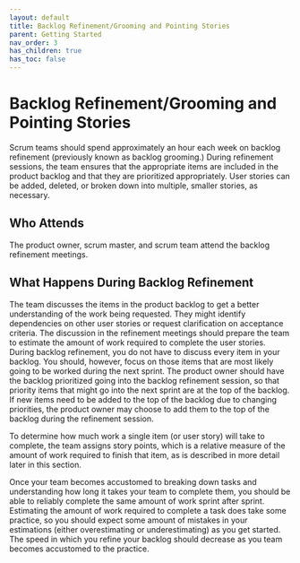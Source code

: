 ```yaml
---
layout: default
title: Backlog Refinement/Grooming and Pointing Stories
parent: Getting Started
nav_order: 3
has_children: true
has_toc: false
---
```


# Backlog Refinement/Grooming and Pointing Stories

Scrum teams should spend approximately an hour each week on backlog refinement (previously known as backlog grooming.) During refinement sessions, the 
team ensures that the appropriate items are included in the product backlog and that they are prioritized appropriately. User stories can be added, deleted, 
or broken down into multiple, smaller stories, as necessary. 

## Who Attends
The product owner, scrum master, and scrum team attend the backlog refinement meetings.

## What Happens During Backlog Refinement
The team discusses the items in the product backlog to get a better understanding of the work being requested. They might identify dependencies on 
other user stories or request clarification on acceptance criteria. The discussion in the refinement meetings should prepare the team to estimate the 
amount of work required to complete the user stories. During backlog refinement, you do not have to discuss every item in your backlog. You should, 
however, focus on those items that are most likely going to be worked during the next sprint. The product owner should have the backlog prioritized 
going into the backlog refinement session, so that priority items that might go into the next sprint are at the top of the backlog. If new items need 
to be added to the top of the backlog due to changing priorities, the product owner may choose to add them to the top of the backlog during the refinement 
session.

To determine how much work a single item (or user story) will take to complete, the team assigns story points, which is a relative measure of the amount 
of work required to finish that item, as is described in more detail later in this section.

Once your team becomes accustomed to breaking down tasks and understanding how long it takes your team to complete them, you should be able to reliably 
complete the same amount of work sprint after sprint. Estimating the amount of work required to complete a task does take some practice, so you should 
expect some amount of mistakes in your estimations (either overestimating or underestimating) as you get started. The speed in which you refine your backlog 
should decrease as you team becomes accustomed to the practice.
